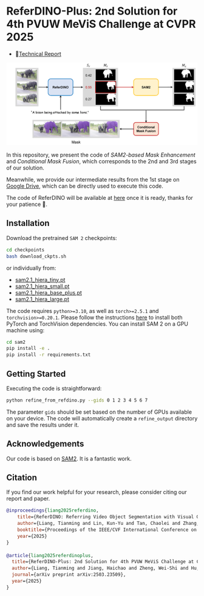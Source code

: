 # **ReferDINO-Plus: 2nd Solution for 4th PVUW MeViS Challenge at CVPR 2025**

* 📃[Technical Report](https://arxiv.org/pdf/2503.23509)

![](https://github.com/iSEE-Laboratory/ReferDINO-Plus/blob/main/model.png)

In this repository, we present the code of *SAM2-based Mask Enhancement* and *Conditional Mask Fusion*, which corresponds to the 2nd and 3rd stages of our solution.

Meanwhile, we provide our intermediate results from the 1st stage on [Google Drive](https://drive.google.com/drive/folders/15pf3_-zkDZlfks3tyv0eiiCe7V-QOhe4), which can be directly used to execute this code.

The code of ReferDINO will be available at [here](https://github.com/iSEE-Laboratory/ReferDINO) once it is ready, thanks for your patience 🫡.


## Installation

Download the pretrained `SAM 2` checkpoints:

```bash
cd checkpoints
bash download_ckpts.sh
```

or individually from:

- [sam2.1_hiera_tiny.pt](https://dl.fbaipublicfiles.com/segment_anything_2/092824/sam2.1_hiera_tiny.pt)
- [sam2.1_hiera_small.pt](https://dl.fbaipublicfiles.com/segment_anything_2/092824/sam2.1_hiera_small.pt)
- [sam2.1_hiera_base_plus.pt](https://dl.fbaipublicfiles.com/segment_anything_2/092824/sam2.1_hiera_base_plus.pt)
- [sam2.1_hiera_large.pt](https://dl.fbaipublicfiles.com/segment_anything_2/092824/sam2.1_hiera_large.pt)


The code requires `python>=3.10`, as well as `torch>=2.5.1` and `torchvision>=0.20.1`. Please follow the instructions [here](https://pytorch.org/get-started/locally/) to install both PyTorch and TorchVision dependencies. You can install SAM 2 on a GPU machine using:

```bash
cd sam2
pip install -e .
pip install -r requirements.txt
```

## Getting Started

Executing the code is straightforward:

```bash
python refine_from_refdino.py --gids 0 1 2 3 4 5 6 7
```

The parameter `gids` should be set based on the number of GPUs available on your device. The code will automatically create a `refine_output` directory and save the results under it.

## Acknowledgements

Our code is based on [SAM2](https://github.com/facebookresearch/sam2). It is a fantastic work.


## Citation
If you find our work helpful for your research, please consider citing our report and paper.
```bibtex
@inproceedings{liang2025referdino,
    title={ReferDINO: Referring Video Object Segmentation with Visual Grounding Foundations},
    author={Liang, Tianming and Lin, Kun-Yu and Tan, Chaolei and Zhang, Jianguo and Zheng, Wei-Shi and Hu, Jian-Fang},
    booktitle={Proceedings of the IEEE/CVF International Conference on Computer Vision},
    year={2025}
}

@article{liang2025referdinoplus,
  title={ReferDINO-Plus: 2nd Solution for 4th PVUW MeViS Challenge at CVPR 2025},
  author={Liang, Tianming and Jiang, Haichao and Zheng, Wei-Shi and Hu, Jian-Fang},
  journal={arXiv preprint arXiv:2503.23509},
  year={2025}
}

```
